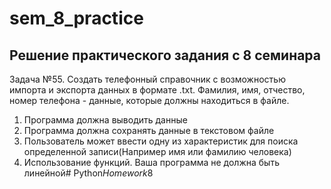 # sem_8_practice
## Решение практического задания с 8 семинара

Задача №55.  Создать телефонный справочник с возможностью импорта
и экспорта данных в формате .txt.
Фамилия, имя, отчество, номер телефона - данные,
которые должны находиться в файле.

1. Программа должна выводить данные
2. Программа должна сохранять данные в текстовом файле
3. Пользователь может ввести одну из характеристик для
поиска определенной записи(Например имя или фамилию человека)
4. Использование функций. Ваша программа не должна быть линейной#   P y t h o n _ H o m e w o r k _ 8  
 